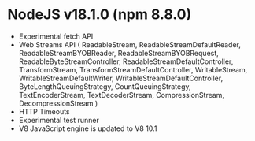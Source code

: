 # NodeJS v18.1.0 (npm 8.8.0)

- Experimental fetch API
- Web Streams API 
( ReadableStream, ReadableStreamDefaultReader, ReadableStreamBYOBReader, ReadableStreamBYOBRequest, ReadableByteStreamController,
  ReadableStreamDefaultController, TransformStream, TransformStreamDefaultController, WritableStream, WritableStreamDefaultWriter,
  WritableStreamDefaultController, ByteLengthQueuingStrategy, CountQueuingStrategy, TextEncoderStream, TextDecoderStream, CompressionStream,
  DecompressionStream
)
- HTTP Timeouts
- Experimental test runner
- V8 JavaScript engine is updated to V8 10.1

